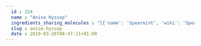 ```yaml
---
  id : 324
  name : "Anise Hyssop"
  ingredients_sharing_molecules : "[{'name': 'Spearmint', 'wiki': 'Spearmint', 'id': 266, 'category': 'Herb', 'common_molecules': [17121, 246728, 6654, 442495, 14896, 18827, 19602, 6989]}, {'name': 'Black Currant', 'wiki': 'Blackcurrant', 'id': 174, 'category': 'Fruit', 'common_molecules': [5366074, 246728, 6654, 442495, 14896, 18827, 19602]}, {'name': 'Plum', 'wiki': 'Plum', 'id': 207, 'category': 'Fruit', 'common_molecules': [5366074, 246728, 6654, 14896, 18827, 19602, 6989]}, {'name': 'Basil', 'wiki': 'Basil', 'id': 250, 'category': 'Herb', 'common_molecules': [5366074, 246728, 6654, 442495, 14896, 18827, 6989]}, {'name': 'Thyme', 'wiki': 'Thyme', 'id': 269, 'category': 'Herb', 'common_molecules': [17121, 246728, 6654, 442495, 14896, 18827, 6989]}]"
  slug : anise-hyssop
  date : 2019-03-26T08:47:11+01:00
---
```



